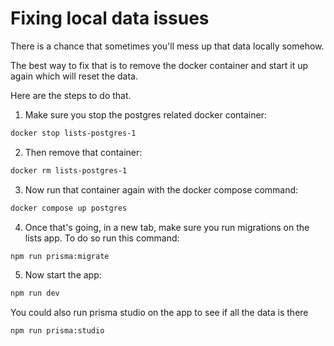 # Fixing local data issues

There is a chance that sometimes you'll mess up that data locally somehow.

The best way to fix that is to remove the docker container and start it up again which will reset the data.

Here are the steps to do that.

1. Make sure you stop the postgres related docker container:

```bash
docker stop lists-postgres-1
```

2. Then remove that container:

```bash
docker rm lists-postgres-1
```

3. Now run that container again with the docker compose command:

```bash
docker compose up postgres
```

4. Once that's going, in a new tab, make sure you run migrations on the lists app. To do so run this command:

```bash
npm run prisma:migrate
```

5. Now start the app:

```bash
npm run dev
```

You could also run prisma studio on the app to see if all the data is there

```bash
npm run prisma:studio
```
